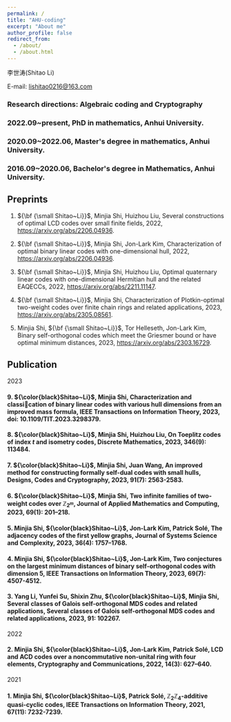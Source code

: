 ```yaml
---
permalink: /
title: "AHU-coding"
excerpt: "About me"
author_profile: false
redirect_from: 
  - /about/
  - /about.html
---
```


李世涛(Shitao Li)

E-mail: lishitao0216@163.com

### Research directions: Algebraic coding and Cryptography

### 2022.09~present, PhD in mathematics, Anhui University.
### 2020.09~2022.06, Master's degree in mathematics, Anhui University.
### 2016.09~2020.06, Bachelor's degree in Mathematics, Anhui University.

## Preprints

1. ${\bf {\small Shitao~Li}}$, Minjia Shi, Huizhou Liu, Several constructions of optimal LCD codes over small finite fields, 2022, https://arxiv.org/abs/2206.04936.  

2. ${\bf {\small Shitao~Li}}$, Minjia Shi, Jon-Lark Kim, Characterization of optimal binary linear codes with one-dimensional hull, 2022, https://arxiv.org/abs/2206.04936.  

3. ${\bf {\small Shitao~Li}}$, Minjia Shi, Huizhou Liu, Optimal quaternary linear codes with one-dimensional Hermitian hull and the related EAQECCs, 2022, https://arxiv.org/abs/2211.11147.  
4. ${\bf {\small Shitao~Li}}$, Minjia Shi, Characterization of Plotkin-optimal two-weight codes over finite chain rings and related applications, 2023, https://arxiv.org/abs/2305.08561.  

5. Minjia Shi, ${\bf {\small Shitao~Li}}$, Tor Helleseth, Jon-Lark Kim, Binary self-orthogonal codes which meet the Griesmer bound or have optimal minimum distances, 2023, https://arxiv.org/abs/2303.16729.

## Publication  

2023

#### 9. ${\color{black}Shitao~Li}$, Minjia Shi, Characterization and classication of binary linear codes with various hull dimensions from an improved mass formula, IEEE Transactions on Information Theory, 2023, doi: 10.1109/TIT.2023.3298379.  
#### 8. ${\color{black}Shitao~Li}$, Minjia Shi, Huizhou Liu, On Toeplitz codes of index $t$ and isometry codes, Discrete Mathematics, 2023, 346(9): 113484.  
#### 7. ${\color{black}Shitao~Li}$, Minjia Shi, Juan Wang, An improved method for constructing formally self-dual codes with small hulls, Designs, Codes and Cryptography, 2023, 91(7): 2563-2583.  
#### 6. ${\color{black}Shitao~Li}$, Minjia Shi, Two infinite families of two-weight codes over $\mathbb{Z}_{2^m}$, Journal of Applied Mathematics and Computing, 2023, 69(1): 201–218.  
#### 5. Minjia Shi, ${\color{black}Shitao~Li}$, Jon-Lark Kim, Patrick Solé, The adjacency codes of the first yellow graphs, Journal of Systems Science and Complexity, 2023, 36(4): 1757–1768.  
#### 4. Minjia Shi, ${\color{black}Shitao~Li}$, Jon-Lark Kim, Two conjectures on the largest minimum distances of binary self-orthogonal codes with dimension 5, IEEE Transactions on Information Theory, 2023, 69(7): 4507-4512.  
#### 3. Yang Li, Yunfei Su, Shixin Zhu, ${\color{black}Shitao~Li}$, Minjia Shi, Several classes of Galois self-orthogonal MDS codes and related applications, Several classes of Galois self-orthogonal MDS codes and related applications, 2023, 91: 102267.  

2022

#### 2. Minjia Shi, ${\color{black}Shitao~Li}$, Jon-Lark Kim, Patrick Solé, LCD and ACD codes over a noncommutative non-unital ring with four elements, Cryptography and Communications, 2022, 14(3): 627–640.  

2021

#### 1. Minjia Shi, ${\color{black}Shitao~Li}$, Patrick Solé, $\mathbb{Z}_2\mathbb{Z}_4$-additive quasi-cyclic codes, IEEE Transactions on Information Theory, 2021, 67(11): 7232-7239.
